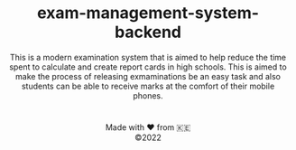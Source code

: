 <div align="center">
  
  
# exam-management-system-backend
  
This is a modern examination system that is aimed to help reduce the time spent to calculate and create report cards in high schools.
This is aimed to make the process of releasing exmaminations be an easy task and also students can be able to receive marks at the comfort of their mobile phones.
  
#
  
Made with :heart: from :kenya: <br />
&copy;2022
  
  
</div>
